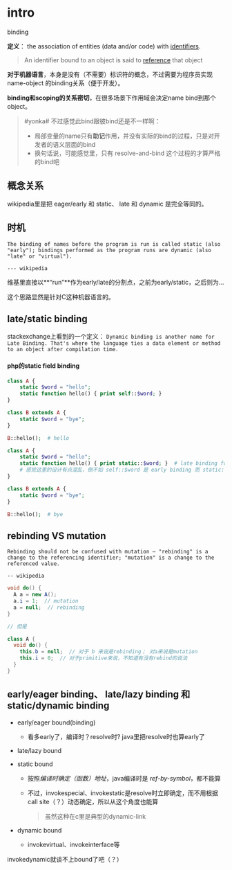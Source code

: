 

# intro



binding

**定义**： the association of entities (data and/or code) with [identifiers](https://en.wikipedia.org/wiki/Identifier).

> An identifier bound to an object is said to [reference](https://en.wikipedia.org/wiki/Reference_(computer_science)) that object



**对于机器语言**，本身是没有（不需要）标识符的概念，不过需要为程序员实现 name-object 的binding关系（便于开发）。



**binding和scoping的关系密切**，在很多场景下作用域会决定name bind到那个object。

> \#yonka\# 不过感觉此bind跟彼bind还是不一样啊：
>
> * 局部变量的name只有**助记**作用，并没有实际的bind的过程，只是对开发者的语义层面的bind
> * 换句话说，可能感觉里，只有 resolve-and-bind 这个过程的才算严格的bind吧



## 概念关系

wikipedia里是把 eager/early 和 static、 late 和 dynamic 是完全等同的。



## 时机

```
The binding of names before the program is run is called static (also "early"); bindings performed as the program runs are dynamic (also "late" or "virtual").

--- wikipedia
```

维基里直接以**“run”**作为early/late的分割点，之前为early/static，之后则为...

这个思路显然是针对C这种机器语言的。





## late/static binding

stackexchange上看到的一个定义： `Dynamic binding is another name for Late Binding. That's where the language ties a data element or method to an object after compilation time.`





#### php的static field binding



```php
class A {
    static $word = "hello";
    static function hello() { print self::$word; }
}

class B extends A {
    static $word = "bye";
}

B::hello();  # hello
```



```php
class A {
    static $word = "hello";
    static function hello() { print static::$word; }  # late binding for static field
    # 感觉这里的设计有点混乱，倒不如 self::$word 是 early binding 而 static::$word 是late binding
}

class B extends A {
    static $word = "bye";
}

B::hello();  # bye
```







## rebinding VS mutation

```
Rebinding should not be confused with mutation – "rebinding" is a change to the referencing identifier; "mutation" is a change to the referenced value. 

-- wikipedia
```



```java
void do() {
  A a = new A();
  a.i = 1;  // mutation
  a = null;  // rebinding
}

// 但是

class A {
  void do() {
    this.b = null;  // 对于 b 来说是rebinding； 对a来说是mutation 
    this.i = 0;  // 对于primitive来说，不知道有没有rebind的说法
  }
}
```















## early/eager binding、 late/lazy binding 和 static/dynamic binding







- early/eager bound(binding)
  - 看多early了，编译时？resolve时? java里把resolve时也算early了
- late/lazy bound



- static bound

  - 按照*编译时确定（函数）地址*，java编译时是 *ref-by-symbol*，都不能算

  - 不过，invokespecial、invokestatic是resolve时立即确定，而不用根据call site（？）动态确定，所以从这个角度也能算

    > 虽然这种在c里是典型的dynamic-link

- dynamic bound

  - invokevirtual、invokeinterface等



invokedynamic就谈不上bound了吧（？）





